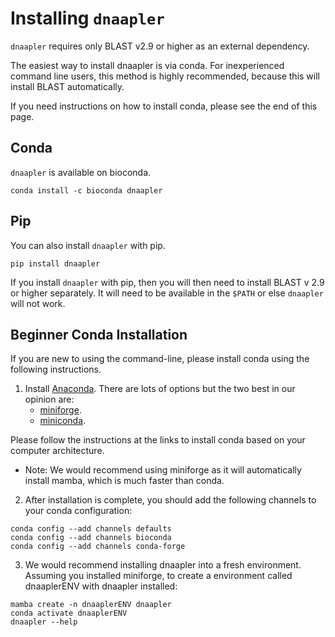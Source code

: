 # Installing `dnaapler`

`dnaapler` requires only BLAST v2.9 or higher as an external dependency. 

The easiest way to install dnaapler is via conda. For inexperienced command line users, this method is highly recommended, because this will install BLAST automatically.

If you need instructions on how to install conda, please see the end of this page.

Conda
-----

`dnaapler` is available on bioconda.

```
conda install -c bioconda dnaapler
```

Pip
----

You can also install `dnaapler` with pip.

```
pip install dnaapler
```

If you install `dnaapler` with pip, then you will then need to install BLAST v 2.9 or higher separately. It will need to be available in the `$PATH` or else `dnaapler` will not work. 

Beginner Conda Installation
----

If you are new to using the command-line, please install conda using the following instructions.

1. Install [Anaconda](https://www.anaconda.com/products/distribution). There are lots of options but the two best in our opinion are:
   * [miniforge](https://github.com/conda-forge/miniforge).
   * [miniconda](https://docs.conda.io/en/latest/miniconda.html).
  
Please follow the instructions at the links to install conda based on your computer architecture. 

* Note: We would recommend using miniforge as it will automatically install mamba, which is much faster than conda. 

2. After installation is complete, you should add the following channels to your conda configuration:

```
conda config --add channels defaults
conda config --add channels bioconda
conda config --add channels conda-forge
```

3. We would recommend installing dnaapler into a fresh environment. Assuming you installed miniforge, to create a environment called dnaaplerENV with dnaapler installed:

```
mamba create -n dnaaplerENV dnaapler
conda activate dnaaplerENV
dnaapler --help
```
